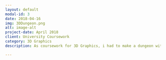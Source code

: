 ```yaml
---
layout: default
modal-id: 3
date: 2018-04-16
img: 3DDungeon.png
alt: image-alt
project-date: April 2018
client: University Coursework
category: 3D Graphics
description: As coursework for 3D Graphics, i had to make a dungeon with various visual effects.	<iframe width="560" height="315" src="https://www.youtube.com/embed/AbW8nn6e33g" frameborder="0" allow="accelerometer; autoplay; encrypted-media; gyroscope; picture-in-picture" allowfullscreen></iframe>

---
```

